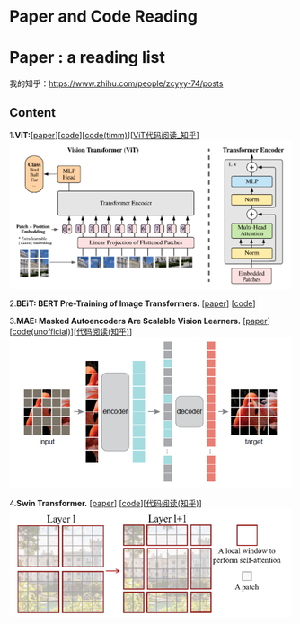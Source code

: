 # Paper and Code Reading

# Paper : a reading list

我的知乎：https://www.zhihu.com/people/zcyyy-74/posts

## Content

1.**ViT:**[[paper]()][[code](https://github.com/lucidrains/vit-pytorch)][[code(timm)](https://github.com/rwightman/pytorch-image-models/blob/master/timm/models/vision_transformer.py)][[ViT代码阅读_知乎](https://zhuanlan.zhihu.com/p/442125846?)]
![image](figs/vit.png)

2.**BEiT: BERT Pre-Training of Image Transformers.** [[paper](http://arxiv.org/abs/2106.08254)] [[code](https://github.com/microsoft/unilm/tree/master/beit)]

3.**MAE: Masked Autoencoders Are Scalable Vision Learners.** [[paper](https://arxiv.org/abs/2111.06377)] [[code(unofficial)](https://github.com/pengzhiliang/MAE-pytorch)][[代码阅读(知乎)](https://zhuanlan.zhihu.com/p/444051371)]![image](figs/mae.png)

4.**Swin Transformer.** [[paper](http://arxiv.org/abs/2103.14030)] [[code](https://github.com/microsoft/Swin-Transformer)][[代码阅读(知乎)](https://zhuanlan.zhihu.com/p/445070417)]
![image](figs/swin.png)
